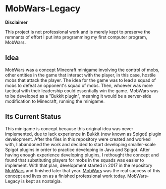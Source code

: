 ﻿# MobWars-Legacy
**Disclaimer** 

This project is not professional work and is merely kept to preserve the remnants of effort I put into programming my first computer program, MobWars.

##  Idea
MobWars was a concept Minecraft minigame involving the control of mobs, other entities in the game that interact with the player, in this case, hostile mobs that attack the player. The idea for the game was to lead a squad of mobs to defeat an opponent's squad of mobs. Then, whoever was more tactical with their leadership could essentially win the game. MobWars was to be developed as a "Bukkit plugin", meaning it would be a server-side modification to Minecraft, running the minigame.

## Its Current Status
This minigame is concept because this original idea was never implemented, due to lack experience in Bukkit (now known as Spigot) plugin development. After the files in this repository were created and worked with, I abandoned the work and decided to start developing smaller-scale Spigot plugins in order to practice developing in Java and Spigot. After having enough experience developing plugins, I rethought the concept and found that substituting players for mobs in the squads was easier to implement. With that plan, development started in 2017 in the repository [MobWars](https://github.com/npweber/MobWars) and finished later that year. [MobWars](https://github.com/npweber/MobWars) was the real success of this concept and lives on as a finished professional work today. MobWars-Legacy is kept as nostalgia.
